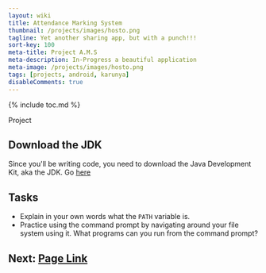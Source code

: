 ```yaml
---
layout: wiki
title: Attendance Marking System
thumbnail: /projects/images/hosto.png
tagline: Yet another sharing app, but with a punch!!!
sort-key: 100
meta-title: Project A.M.S
meta-description: In-Progress a beautiful application
meta-image: /projects/images/hosto.png
tags: [projects, android, karunya]
disableComments: true
---
```


{% include toc.md %}

Project 

## Download the JDK

Since you'll be writing code, you need to download the Java Development Kit, aka the JDK. Go [here]()

## Tasks

- Explain in your own words what the `PATH` variable is.
- Practice using the command prompt by navigating around your file system using it. What programs can you run from the command prompt?

## Next: [Page Link](/projects/hosto)
